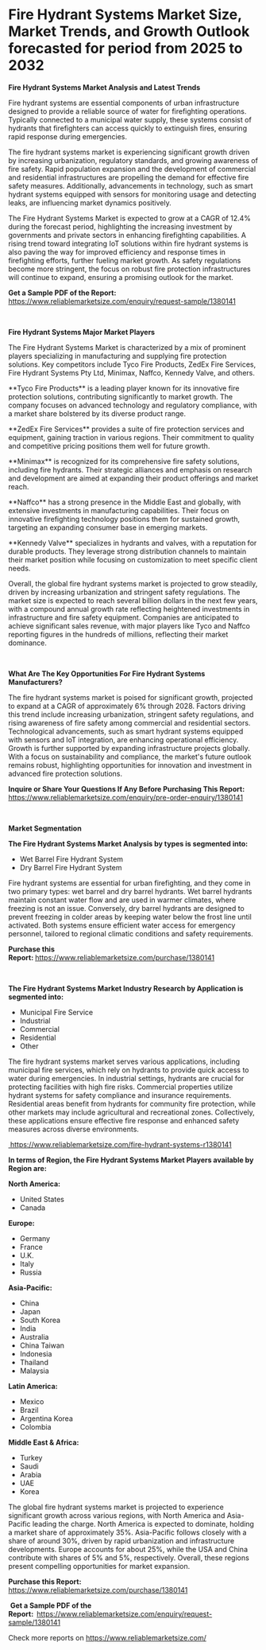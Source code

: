 <p><h1>Fire Hydrant Systems Market Size, Market Trends, and Growth Outlook forecasted for period from 2025 to 2032</h1></p><p><strong>Fire Hydrant Systems Market Analysis and Latest Trends</strong></p>
<p><p>Fire hydrant systems are essential components of urban infrastructure designed to provide a reliable source of water for firefighting operations. Typically connected to a municipal water supply, these systems consist of hydrants that firefighters can access quickly to extinguish fires, ensuring rapid response during emergencies. </p><p>The fire hydrant systems market is experiencing significant growth driven by increasing urbanization, regulatory standards, and growing awareness of fire safety. Rapid population expansion and the development of commercial and residential infrastructures are propelling the demand for effective fire safety measures. Additionally, advancements in technology, such as smart hydrant systems equipped with sensors for monitoring usage and detecting leaks, are influencing market dynamics positively. </p><p>The Fire Hydrant Systems Market is expected to grow at a CAGR of 12.4% during the forecast period, highlighting the increasing investment by governments and private sectors in enhancing firefighting capabilities. A rising trend toward integrating IoT solutions within fire hydrant systems is also paving the way for improved efficiency and response times in firefighting efforts, further fueling market growth. As safety regulations become more stringent, the focus on robust fire protection infrastructures will continue to expand, ensuring a promising outlook for the market.</p></p>
<p><strong>Get a Sample PDF of the Report:&nbsp;</strong> <a href="https://www.reliablemarketsize.com/enquiry/request-sample/1380141?utm_campaign=3122&utm_medium=2&utm_source=Github&utm_content=ia&utm_term=11042025&utm_id=fire-hydrant-systems">https://www.reliablemarketsize.com/enquiry/request-sample/1380141</a></p>
<p>&nbsp;</p>
<p><strong>Fire Hydrant Systems Major Market Players</strong></p>
<p><p>The Fire Hydrant Systems Market is characterized by a mix of prominent players specializing in manufacturing and supplying fire protection solutions. Key competitors include Tyco Fire Products, ZedEx Fire Services, Fire Hydrant Systems Pty Ltd, Minimax, Naffco, Kennedy Valve, and others.</p><p>**Tyco Fire Products** is a leading player known for its innovative fire protection solutions, contributing significantly to market growth. The company focuses on advanced technology and regulatory compliance, with a market share bolstered by its diverse product range.</p><p>**ZedEx Fire Services** provides a suite of fire protection services and equipment, gaining traction in various regions. Their commitment to quality and competitive pricing positions them well for future growth.</p><p>**Minimax** is recognized for its comprehensive fire safety solutions, including fire hydrants. Their strategic alliances and emphasis on research and development are aimed at expanding their product offerings and market reach.</p><p>**Naffco** has a strong presence in the Middle East and globally, with extensive investments in manufacturing capabilities. Their focus on innovative firefighting technology positions them for sustained growth, targeting an expanding consumer base in emerging markets.</p><p>**Kennedy Valve** specializes in hydrants and valves, with a reputation for durable products. They leverage strong distribution channels to maintain their market position while focusing on customization to meet specific client needs.</p><p>Overall, the global fire hydrant systems market is projected to grow steadily, driven by increasing urbanization and stringent safety regulations. The market size is expected to reach several billion dollars in the next few years, with a compound annual growth rate reflecting heightened investments in infrastructure and fire safety equipment. Companies are anticipated to achieve significant sales revenue, with major players like Tyco and Naffco reporting figures in the hundreds of millions, reflecting their market dominance.</p></p>
<p>&nbsp;</p>
<p><strong>What Are The Key Opportunities For Fire Hydrant Systems Manufacturers?</strong></p>
<p><p>The fire hydrant systems market is poised for significant growth, projected to expand at a CAGR of approximately 6% through 2028. Factors driving this trend include increasing urbanization, stringent safety regulations, and rising awareness of fire safety among commercial and residential sectors. Technological advancements, such as smart hydrant systems equipped with sensors and IoT integration, are enhancing operational efficiency. Growth is further supported by expanding infrastructure projects globally. With a focus on sustainability and compliance, the market's future outlook remains robust, highlighting opportunities for innovation and investment in advanced fire protection solutions.</p></p>
<p><strong>Inquire or Share Your Questions If Any Before Purchasing This Report:</strong> <a href="https://www.reliablemarketsize.com/enquiry/pre-order-enquiry/1380141?utm_campaign=3122&utm_medium=2&utm_source=Github&utm_content=ia&utm_term=11042025&utm_id=fire-hydrant-systems">https://www.reliablemarketsize.com/enquiry/pre-order-enquiry/1380141</a></p>
<p>&nbsp;</p>
<p><strong>Market Segmentation</strong></p>
<p><strong>The Fire Hydrant Systems Market Analysis by types is segmented into:</strong></p>
<p><ul><li>Wet Barrel Fire Hydrant System</li><li>Dry Barrel Fire Hydrant System</li></ul></p>
<p><p>Fire hydrant systems are essential for urban firefighting, and they come in two primary types: wet barrel and dry barrel hydrants. Wet barrel hydrants maintain constant water flow and are used in warmer climates, where freezing is not an issue. Conversely, dry barrel hydrants are designed to prevent freezing in colder areas by keeping water below the frost line until activated. Both systems ensure efficient water access for emergency personnel, tailored to regional climatic conditions and safety requirements.</p></p>
<p><strong>Purchase this Report:&nbsp;</strong><a href="https://www.reliablemarketsize.com/purchase/1380141?utm_campaign=3122&utm_medium=2&utm_source=Github&utm_content=ia&utm_term=11042025&utm_id=fire-hydrant-systems">https://www.reliablemarketsize.com/purchase/1380141</a></p>
<p>&nbsp;</p>
<p><strong>The Fire Hydrant Systems Market Industry Research by Application is segmented into:</strong></p>
<p><ul><li>Municipal Fire Service</li><li>Industrial</li><li>Commercial</li><li>Residential</li><li>Other</li></ul></p>
<p><p>The fire hydrant systems market serves various applications, including municipal fire services, which rely on hydrants to provide quick access to water during emergencies. In industrial settings, hydrants are crucial for protecting facilities with high fire risks. Commercial properties utilize hydrant systems for safety compliance and insurance requirements. Residential areas benefit from hydrants for community fire protection, while other markets may include agricultural and recreational zones. Collectively, these applications ensure effective fire response and enhanced safety measures across diverse environments.</p></p>
<p><a href="https://www.reliablemarketsize.com/fire-hydrant-systems-r1380141?utm_campaign=3122&utm_medium=2&utm_source=Github&utm_content=ia&utm_term=11042025&utm_id=fire-hydrant-systems">&nbsp;https://www.reliablemarketsize.com/fire-hydrant-systems-r1380141</a></p>
<p><strong>In terms of Region, the Fire Hydrant Systems Market Players available by Region are:</strong></p>
<p>
    <p> <strong> North America: </strong>
        <ul>
            <li>United States</li>
            <li>Canada</li>
        </ul>
        </p> 
    <p> <strong> Europe: </strong>
        <ul>
            <li>Germany</li>
            <li>France</li>
            <li>U.K.</li>
            <li>Italy</li>
            <li>Russia</li>
        </ul>
        </p> 
    <p> <strong> Asia-Pacific: </strong>
        <ul>
            <li>China</li>
            <li>Japan</li>
            <li>South Korea</li>
            <li>India</li>
            <li>Australia</li>
            <li>China Taiwan</li>
            <li>Indonesia</li>
            <li>Thailand</li>
            <li>Malaysia</li>
        </ul>
        </p> 
    <p> <strong> Latin America: </strong>
        <ul>
            <li>Mexico</li>
            <li>Brazil</li>
            <li>Argentina Korea</li>
            <li>Colombia</li>
        </ul>
        </p> 
    <p> <strong> Middle East & Africa: </strong>
        <ul>
            <li>Turkey</li>
            <li>Saudi</li>
            <li>Arabia</li>
            <li>UAE</li>
            <li>Korea</li>
        </ul>
    </p>
    </p>
<p><p>The global fire hydrant systems market is projected to experience significant growth across various regions, with North America and Asia-Pacific leading the charge. North America is expected to dominate, holding a market share of approximately 35%. Asia-Pacific follows closely with a share of around 30%, driven by rapid urbanization and infrastructure developments. Europe accounts for about 25%, while the USA and China contribute with shares of 5% and 5%, respectively. Overall, these regions present compelling opportunities for market expansion.</p></p>
<p><strong>Purchase this Report: </strong><a href="https://www.reliablemarketsize.com/purchase/1380141?utm_campaign=3122&utm_medium=2&utm_source=Github&utm_content=ia&utm_term=11042025&utm_id=fire-hydrant-systems">https://www.reliablemarketsize.com/purchase/1380141</a></p>
<p>&nbsp;<strong>Get a Sample PDF of the Report:&nbsp;&nbsp;</strong><a href="https://www.reliablemarketsize.com/enquiry/request-sample/1380141?utm_campaign=3122&utm_medium=2&utm_source=Github&utm_content=ia&utm_term=11042025&utm_id=fire-hydrant-systems">https://www.reliablemarketsize.com/enquiry/request-sample/1380141</a></p>
<p><strong></strong></p>
<p>Check more reports on <a href="https://www.reliablemarketsize.com/?utm_campaign=3122&utm_medium=2&utm_source=Github&utm_content=ia&utm_term=11042025&utm_id=fire-hydrant-systems">https://www.reliablemarketsize.com/</a></p>